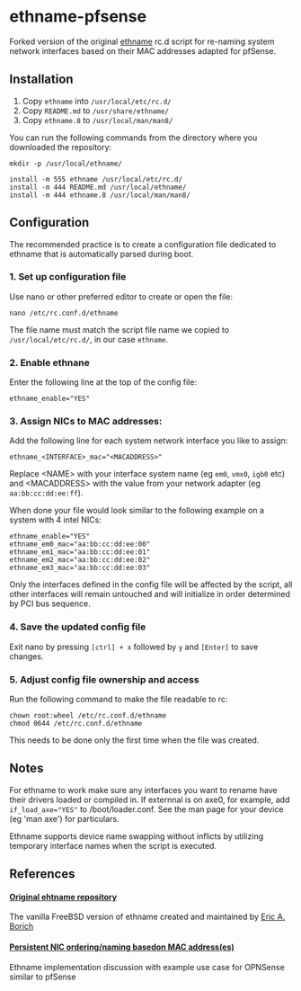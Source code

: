# ethname-pfsense
Forked version of the original [ethname](https://github.com/eborisch/ethname) rc.d script for re-naming system network interfaces based on their MAC addresses adapted for pfSense.

## Installation

  1. Copy `ethname` into `/usr/local/etc/rc.d/`
  2. Copy `README.md` to `/usr/share/ethname/`
  3. Copy `ethname.8` to `/usr/local/man/man8/`
  
You can run the following commands from the directory where you downloaded the repository:  

```
mkdir -p /usr/local/ethname/

install -m 555 ethname /usr/local/etc/rc.d/
install -m 444 README.md /usr/local/ethname/
install -m 444 ethname.8 /usr/local/man/man8/
```

## Configuration

The recommended practice is to create a configuration file dedicated to ethname that is automatically parsed during boot.

### 1. Set up configuration file
Use nano or other preferred editor to create or open the file:

```
nano /etc/rc.conf.d/ethname
```
The file name must match the script file name we copied to `/usr/local/etc/rc.d/`, in our case `ethname`.

### 2. Enable ethnane
Enter the following line at the top of the config file:
```
ethname_enable="YES"
```
### 3. Assign NICs to MAC addresses:
Add the following line for each system network interface you like to assign:
```
ethname_<INTERFACE>_mac="<MACADDRESS>"
```
Replace \<NAME\> with your interface system name (eg `em0`, `vmx0`, `igb0` etc) and \<MACADDRESS\> with the value from your network adapter (eg `aa:bb:cc:dd:ee:ff`).

When done your file would look similar to the following example on a system with 4 intel NICs:

```
ethname_enable="YES"
ethname_em0_mac="aa:bb:cc:dd:ee:00"
ethname_em1_mac="aa:bb:cc:dd:ee:01"
ethname_em2_mac="aa:bb:cc:dd:ee:02"
ethname_em3_mac="aa:bb:cc:dd:ee:03"
```

Only the interfaces defined in the config file will be affected by the script, all other interfaces will remain untouched and will initialize in order determined by PCI bus sequence.

### 4. Save the updated config file

Exit nano by pressing `[ctrl] + x` followed by `y` and `[Enter]` to save changes.

### 5. Adjust config file ownership and access

Run the following command to make the file readable to rc:

```
chown root:wheel /etc/rc.conf.d/ethname
chmod 0644 /etc/rc.conf.d/ethname
```

This needs to be done only the first time when the file was created.
  
## Notes
  
For ethname to work make sure any interfaces you want to rename have their drivers loaded or
compiled in. If externnal is on axe0, for example, add `if_load_axe="YES"` to
/boot/loader.conf. See the man page for your device (eg 'man axe') for
particulars.

Ethname supports device name swapping without inflicts by utilizing temporary interface names when the script is executed.

## References

#### [Original ehtname repository](https://github.com/eborisch/ethname)
The vanilla FreeBSD version of ethname created and maintained by [Eric A. Borich](https://github.com/eborisch)

#### [Persistent NIC ordering/naming basedon MAC address(es)](https://forum.opnsense.org/index.php?topic=27023.msg145910)
Ethname implementation discussion with example use case for OPNSense similar to pfSense

